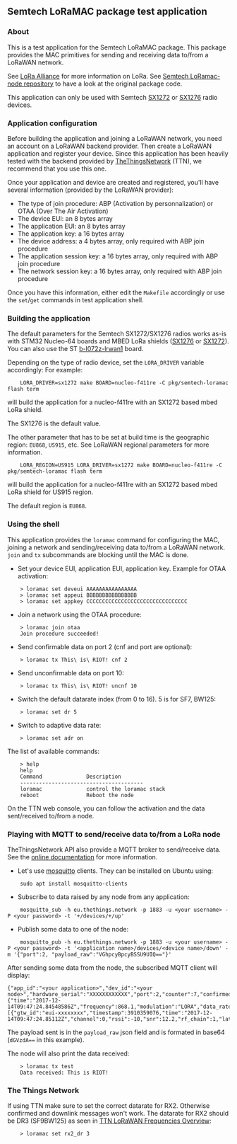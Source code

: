 ## Semtech LoRaMAC package test application

### About

This is a test application for the Semtech LoRaMAC package. This package
provides the MAC primitives for sending and receiving data to/from a
LoRaWAN network.

See [LoRa Alliance](https://www.lora-alliance.org/) for more information on LoRa.
See [Semtech LoRamac-node repository](https://github.com/Lora-net/LoRaMac-node)
to have a look at the original package code.

This application can only be used with Semtech
[SX1272](http://www.semtech.com/images/datasheet/sx1272.pdf) or
[SX1276](http://www.semtech.com/images/datasheet/sx1276.pdf) radio devices.

### Application configuration

Before building the application and joining a LoRaWAN network, you need an
account on a LoRaWAN backend provider. Then create a LoRaWAN application and
register your device.
Since this application has been heavily tested with the backend provided by
[TheThingsNetwork](https://www.thethingsnetwork.org/) (TTN), we recommend that
you use this one.

Once your application and device are created and registered, you'll have
several information (provided by the LoRaWAN provider):
* The type of join procedure: ABP (Activation by personnalization) or OTAA (Over
The Air Activation)
* The device EUI: an 8 bytes array
* The application EUI: an 8 bytes array
* The application key: a 16 bytes array
* The device address: a 4 bytes array, only required with ABP join procedure
* The application session key: a 16 bytes array, only required with ABP join procedure
* The network session key: a 16 bytes array, only required with ABP join procedure

Once you have this information, either edit the `Makefile` accordingly or
use the `set`/`get` commands in test application shell.

### Building the application

The default parameters for the Semtech SX1272/SX1276 radios works as-is with
STM32 Nucleo-64 boards and MBED LoRa shields
([SX1276](https://os.mbed.com/components/SX1276MB1xAS/) or
[SX1272](https://os.mbed.com/components/SX1272MB2xAS/)). You can also use the
ST [b-l072z-lrwan1](http://www.st.com/en/evaluation-tools/b-l072z-lrwan1.html)
board.

Depending on the type of radio device, set the `LORA_DRIVER` variable accordingly:
For example:
```
    LORA_DRIVER=sx1272 make BOARD=nucleo-f411re -C pkg/semtech-loramac flash term
```
will build the application for a nucleo-f411re with an SX1272 based mbed LoRa shield.

The SX1276 is the default value.

The other parameter that has to be set at build time is the geographic region:
`EU868`, `US915`, etc. See LoRaWAN regional parameters for more information.

```
    LORA_REGION=US915 LORA_DRIVER=sx1272 make BOARD=nucleo-f411re -C pkg/semtech-loramac flash term
```
will build the application for a nucleo-f411re with an SX1272 based mbed LoRa shield
for US915 region.

The default region is `EU868`.


### Using the shell

This application provides the `loramac` command for configuring the MAC,
joining a network and sending/receiving data to/from a LoRaWAN network.
`join` and `tx` subcommands are blocking until the MAC is done.

* Set your device EUI, application EUI, application key. Example for OTAA
  activation:
```
    > loramac set deveui AAAAAAAAAAAAAAAA
    > loramac set appeui BBBBBBBBBBBBBBBB
    > loramac set appkey CCCCCCCCCCCCCCCCCCCCCCCCCCCCCCCC
```

* Join a network using the OTAA procedure:
```
    > loramac join otaa
    Join procedure succeeded!
```
* Send confirmable data on port 2 (cnf and port are optional):
```
    > loramac tx This\ is\ RIOT! cnf 2
```
* Send unconfirmable data on port 10:
```
    > loramac tx This\ is\ RIOT! uncnf 10
```
* Switch the default datarate index (from 0 to 16). 5 is for SF7, BW125:
```
    > loramac set dr 5
```
* Switch to adaptive data rate:
```
    > loramac set adr on
```
The list of available commands:
```
    > help
    help
    Command              Description
    ---------------------------------------
    loramac              control the loramac stack
    reboot               Reboot the node
```

On the TTN web console, you can follow the activation and the data
sent/received to/from a node.

### Playing with MQTT to send/receive data to/from a LoRa node

TheThingsNetwork API also provide a MQTT broker to send/receive data.
See the
[online documentation](https://www.thethingsnetwork.org/docs/applications/mqtt/api.html)
for more information.

* Let's use [mosquitto](https://mosquitto.org/) clients. They can be installed
on Ubuntu using:
```
    sudo apt install mosquitto-clients
```
* Subscribe to data raised by any node from any application:
```
    mosquitto_sub -h eu.thethings.network -p 1883 -u <your username> -P <your password> -t '+/devices/+/up'
```
* Publish some data to one of the node:
```
    mosquitto_pub -h eu.thethings.network -p 1883 -u <your username> -P <your password> -t '<application name>/devices/<device name>/down' -m '{"port":2, "payload_raw":"VGhpcyBpcyBSSU9UIQ=="}'
```

After sending some data from the node, the subscribed MQTT client will display:
```
{"app_id":"<your application>","dev_id":"<your node>","hardware_serial":"XXXXXXXXXXXX","port":2,"counter":7,"confirmed":true,"payload_raw":"dGVzdA==","metadata":{"time":"2017-12-14T09:47:24.84548586Z","frequency":868.1,"modulation":"LORA","data_rate":"SF12BW125","coding_rate":"4/5","gateways":[{"gtw_id":"eui-xxxxxxxx","timestamp":3910359076,"time":"2017-12-14T09:47:24.85112Z","channel":0,"rssi":-10,"snr":12.2,"rf_chain":1,"latitude":48.715027,"longitude":2.2059395,"altitude":157,"location_source":"registry"}]}}
```
The payload sent is in the `payload_raw` json field and is formated in base64
(`dGVzdA==` in this example).

The node will also print the data received:
```
    > loramac tx test
    Data received: This is RIOT!
```

### The Things Network

If using TTN make sure to set the correct datarate for RX2. Otherwise confirmed and downlink messages won't work. The datarate for RX2 should be DR3 (SF9BW125) as seen in [TTN LoRaWAN Frequencies Overview](https://www.thethingsnetwork.org/docs/lorawan/frequency-plans.html):
```
    > loramac set rx2_dr 3
```
